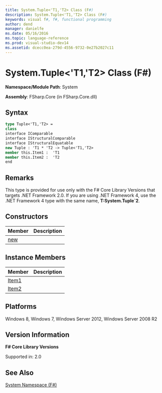 ```yaml
---
title: System.Tuple<'T1,'T2> Class (F#)
description: System.Tuple<'T1,'T2> Class (F#)
keywords: visual f#, f#, functional programming
author: dend
manager: danielfe
ms.date: 05/16/2016
ms.topic: language-reference
ms.prod: visual-studio-dev14
ms.assetid: dcecc0ea-279d-4556-9732-0e27b2027c11 
---
```


# System.Tuple<'T1,'T2> Class (F#)

**Namespace/Module Path**: System

**Assembly**: FSharp.Core (in FSharp.Core.dll)


## Syntax

```fsharp
type Tuple<'T1,'T2> =
class
interface IComparable
interface IStructuralComparable
interface IStructuralEquatable
new Tuple : 'T1 * 'T2 -> Tuple<'T1,'T2>
member this.Item1 :  'T1
member this.Item2 :  'T2
end
```

## Remarks
This type is provided for use only with the F# Core Library Versions that targets .NET Framework 2.0. If you are using .NET Framework 4, use the .NET Framework 4 type with the same name, **T:System.Tuple&#96;2**.


## Constructors


|Member|Description|
|------|-----------|
|[new](https://msdn.microsoft.com/library/bf412e56-e16a-42b7-9dbc-72cf284e0181)||

## Instance Members


|Member|Description|
|------|-----------|
|[Item1](https://msdn.microsoft.com/library/b89002a7-5bd6-41dc-a51c-e9292b11b195)||
|[Item2](https://msdn.microsoft.com/library/bfdc5ddf-8ebf-4acf-9b8a-5324be79d80e)||

## Platforms
Windows 8, Windows 7, Windows Server 2012, Windows Server 2008 R2


## Version Information
**F# Core Library Versions**

Supported in: 2.0




## See Also
[System Namespace &#40;F&#35;&#41;](System-Namespace-%5BFSharp%5D.md)

